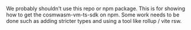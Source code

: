 We probably shouldn't use this repo or npm package. This is for showing how to get the cosmwasm-vm-ts-sdk on npm. Some work needs to be done such as adding stricter types and using a tool like rollup / vite rsw.
